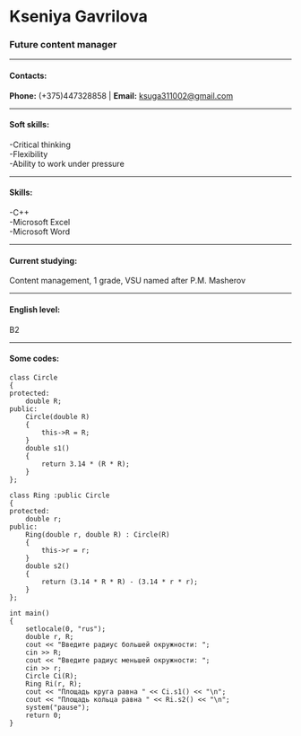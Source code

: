 #  Kseniya Gavrilova
### Future content manager
___
#### Contacts:
**Phone:** (+375)447328858 | **Email:** ksuga311002@gmail.com
___
#### Soft skills:
-Critical thinking    
-Flexibility    
-Ability to work under pressure    
___
#### Skills:
-C++    
-Microsoft Excel     
-Microsoft Word    
___
#### Current studying:
Content management, 1 grade, VSU named after P.M. Masherov
___
#### English level:
B2
___
#### Some codes:
```с++
class Circle   
{    
protected:    
    double R;    
public:    
    Circle(double R)    
    {    
        this->R = R;    
    }    
    double s1()    
    {    
        return 3.14 * (R * R);    
    }    
};    
    
class Ring :public Circle    
{    
protected:    
    double r;    
public:    
    Ring(double r, double R) : Circle(R)    
    {      
        this->r = r;    
    }    
    double s2()    
    {    
        return (3.14 * R * R) - (3.14 * r * r);    
    }    
};    
    
int main()    
{    
    setlocale(0, "rus");    
    double r, R;    
    cout << "Введите радиус большей окружности: ";    
    cin >> R;    
    cout << "Введите радиус меньшей окружности: ";   
    cin >> r;    
    Circle Ci(R);    
    Ring Ri(r, R);    
    cout << "Площадь круга равна " << Ci.s1() << "\n";    
    cout << "Площадь кольца равна " << Ri.s2() << "\n";   
    system("pause");   
    return 0;   
}   
```
